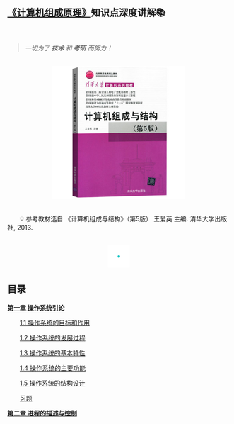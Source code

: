 ## [《计算机组成原理》](#welcome)知识点深度讲解📚

<br>

> *一切为了 **技术** 和 **考研** 而努力！*

<br>
<div align="center">
    <img src="pics/bookcut.jpg" width="300">
</div>
<br>

&emsp;&emsp;💡 参考教材选自 《计算机组成与结构》（第5版） 王爱英 主编. 清华大学出版社, 2013. 

<br>
<div align="center">
    <img src="pics/cutline.gif" width="50">
</div>

## 目录

**[第一章 操作系统引论](#1)**
  
  &emsp;&emsp;[1.1 操作系统的目标和作用](#1.1)
  
  &emsp;&emsp;[1.2 操作系统的发展过程](#1.2)
  
  &emsp;&emsp;[1.3 操作系统的基本特性](#1.3)
  
  &emsp;&emsp;[1.4 操作系统的主要功能](#1.4)
  
  &emsp;&emsp;[1.5 操作系统的结构设计](#1.5)
  
  &emsp;&emsp;[习题](#1.exercise)
  
**[第二章 进程的描述与控制](#2)**

